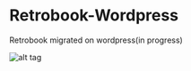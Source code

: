 # Retrobook-Wordpress
Retrobook migrated on wordpress(in progress)

![alt tag](https://i.imgur.com/uJ2gd8X.jpg)
